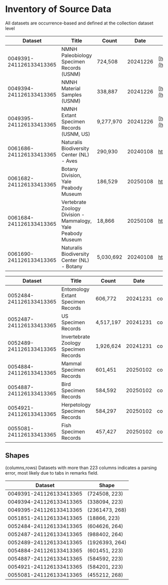 # Inventory of Source Data
All datasets are occurrence-based and defined at the collection dataset level

| Dataset                 | Title                                                        | Count     | Date     | DOI                                                                      | URL                                                               |
|-------------------------|--------------------------------------------------------------|-----------|----------|--------------------------------------------------------------------------| ----------------------------------------------------------------- |
| 0049391-241126133413365 | NMNH Paleobiology Specimen Records (USNM)                    | 724,508   | 20241226 | [https://doi.org/10.15468/dl.ws2uf3](https://doi.org/10.15468/dl.ws2uf3) | https://www.gbif.org/dataset/c8681cc2-9d0a-4c5f-b620-5c753abfe2bc |
| 0049394-241126133413365 | NMNH Material Samples (USNM)                                 | 338,887   | 20241226 | [https://doi.org/10.15468/dl.ycwxgd](https://doi.org/10.15468/dl.ycwxgd) | https://www.gbif.org/dataset/26098c25-8f7f-4c71-97ac-1d3db181c65e |
| 0049395-241126133413365 | NMNH Extant Specimen Records (USNM, US)                      | 9,277,970 | 20241226 | [https://doi.org/10.15468/dl.42mnjx](https://doi.org/10.15468/dl.42mnjx) | https://www.gbif.org/dataset/821cc27a-e3bb-4bc5-ac34-89ada245069d |
| 0061686-241126133413365 | Naturalis Biodiversity Center (NL) - Aves                    | 290,930   | 20240108 | https://doi.org/10.15468/dl.u5tv27  | https://www.gbif.org/dataset/0061686-241126133413365 |
| 0061682-241126133413365 | Botany Division, Yale Peabody Museum                         | 186,529   | 20250108 | https://doi.org/10.15468/dl.twf535  | https://www.gbif.org/dataset/0061682-241126133413365 |
| 0061684-241126133413365 | Vertebrate Zoology Division - Mammalogy, Yale Peabody Museum | 18,866    | 20250108 | https://doi.org/10.15468/dl.shrths  | https://www.gbif.org/dataset/0061684-241126133413365 |
| 0061690-241126133413365 | Naturalis Biodiversity Center (NL) - Botany                  | 5,030,692 | 20240108 | https://doi.org/10.15468/dl.4ze7ns  | https://www.gbif.org/dataset/0061690-241126133413365 |


| Dataset                 | Title                                 | Count     | Date     | Filter         | Value | DOI                                |
| ----------------------- | ------------------------------------- |-----------| -------- | -------------- | ----- | ---------------------------------- |
| 0052484-241126133413365 | Entomology Extant Specimen Records    | 606,772   | 20241231 | collectionCode | ent   | https://doi.org/10.15468/dl.ptewed |
| 0052487-241126133413365 | US Specimen Records                   | 4,517,197 | 20241231 | collectionCode | us    | https://doi.org/10.15468/dl.wttrju |
| 0052489-241126133413365 | Invertebrate Zoology Specimen Records | 1,926,624 | 20241231 | collectionCode | iz    | https://doi.org/10.15468/dl.fya67r |
| 0054884-241126133413365 | Mammal Specimen Records               | 601,451   | 20250102 | collectionCode | mamm  | https://doi.org/10.15468/dl.dys66y |
| 0054887-241126133413365 | Bird Specimen Records                 | 584,592   | 20250102 | collectionCode | birds | https://doi.org/10.15468/dl.2en7ue |
| 0054921-241126133413365 | Herpetology Specimen Records          | 584,297   | 20250102 | collectionCode | herp  | https://doi.org/10.15468/dl.rf2che |
| 0055081-241126133413365 | Fish Specimen Records                 | 457,427   | 20250102 | collectionCode | fish  | https://doi.org/10.15468/dl.34mb2x |

## Shapes
(columns,rows)
Datasets with more than 223 columns indicates a parsing error, most likely due to tabs in remarks field.

| Dataset                 | Shape |
|-------------------------| -- |
| 0049391-241126133413365 | (724508, 223) |
| 0049394-241126133413365 | (338094, 223) |
| 0049395-241126133413365 | (2361473, 268) |_
| 0051851-241126133413365 | (18866, 223) |
| 0052484-241126133413365 | (604626, 264) |
| 0052487-241126133413365 | (988402, 264) |
| 0052489-241126133413365 | (1926393, 264) |
| 0054884-241126133413365 | (601451, 223) |
| 0054887-241126133413365 | (584592, 223) |
| 0054921-241126133413365 | (584201, 223) |
| 0055081-241126133413365 | (455212, 268) |

